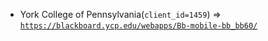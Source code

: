  - York College of Pennsylvania(`client_id=1459`) => [`https://blackboard.ycp.edu/webapps/Bb-mobile-bb_bb60/`](https://blackboard.ycp.edu/webapps/Bb-mobile-bb_bb60/)
